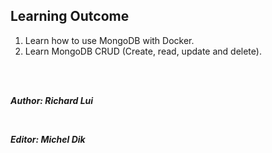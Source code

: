 ## Learning Outcome

1. Learn how to use MongoDB with Docker.
2. Learn MongoDB CRUD (Create, read, update and delete).

<br/><br/>

_**Author: Richard Lui**_ 

<br/>

_**Editor: Michel Dik**_

<br/>